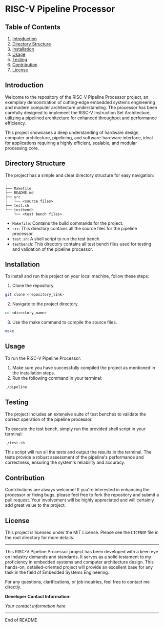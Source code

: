 # RISC-V Pipeline Processor

## Table of Contents

1. [Introduction](#Introduction)
2. [Directory Structure](#Directory-Structure)
3. [Installation](#Installation)
4. [Usage](#Usage)
5. [Testing](#Testing)
6. [Contribution](#Contribution)
7. [License](#License)

## Introduction

Welcome to the repository of the RISC-V Pipeline Processor project, an exemplary demonstration of cutting-edge embedded systems engineering and modern computer architecture understanding. The processor has been carefully designed to implement the RISC-V Instruction Set Architecture, utilizing a pipelined architecture for enhanced throughput and performance efficiency.

This project showcases a deep understanding of hardware design, computer architecture, pipelining, and software-hardware interface, ideal for applications requiring a highly efficient, scalable, and modular processing core.

## Directory Structure

The project has a simple and clear directory structure for easy navigation:

```
.
├── Makefile
├── README.md
├── src
│   └── <source files>
├── test.sh
└── testbench
    └── <test bench files>
```

- `Makefile`: Contains the build commands for the project.
- `src`: This directory contains all the source files for the pipeline processor.
- `test.sh`: A shell script to run the test bench.
- `testbench`: This directory contains all test bench files used for testing and validation of the pipeline processor.

## Installation

To install and run this project on your local machine, follow these steps:

1. Clone the repository.
```bash
git clone <repository_link>
```
2. Navigate to the project directory.
```bash
cd <directory_name>
```
3. Use the make command to compile the source files.
```bash
make
```

## Usage

To run the RISC-V Pipeline Processor:

1. Make sure you have successfully compiled the project as mentioned in the installation steps.
2. Run the following command in your terminal:
```bash
./pipeline
```

## Testing

The project includes an extensive suite of test benches to validate the correct operation of the pipeline processor.

To execute the test bench, simply run the provided shell script in your terminal:

```bash
./test.sh
```

This script will run all the tests and output the results in the terminal. The tests provide a robust assessment of the pipeline's performance and correctness, ensuring the system's reliability and accuracy.

## Contribution

Contributions are always welcome! If you're interested in enhancing the processor or fixing bugs, please feel free to fork the repository and submit a pull request. Your involvement will be highly appreciated and will certainly add great value to the project.

## License

This project is licensed under the MIT License. Please see the `LICENSE` file in the root directory for more details.

---

This RISC-V Pipeline Processor project has been developed with a keen eye on industry demands and standards. It serves as a solid testament to my proficiency in embedded systems and computer architecture design. This hands-on, detailed-oriented project will provide an excellent base for any task in the field of Embedded Systems Engineering.

For any questions, clarifications, or job inquiries, feel free to contact me directly.

**Developer Contact Information:**

*Your contact information here*

---

End of README
